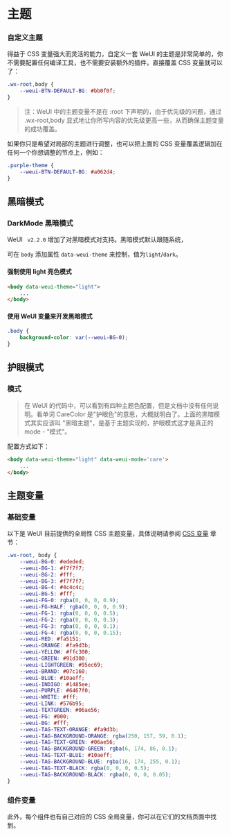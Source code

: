 # 主题

### 自定义主题

得益于 CSS 变量强大而灵活的能力，自定义一套 WeUI 的主题是非常简单的，你不需要配置任何编译工具，也不需要安装额外的插件，直接覆盖 CSS 变量就可以了：

```css
.wx-root,body {
    --weui-BTN-DEFAULT-BG: #bb0f0f;
}
```

> 注：WeUI 中的主题变量不是在 :root 下声明的，由于优先级的问题，通过 .wx-root,body 显式地让你所写内容的优先级更高一些，从而确保主题变量的成功覆盖。

如果你只是希望对局部的主题进行调整，也可以把上面的 CSS 变量覆盖逻辑加在任何一个你想调整的节点上，例如：

```css
.purple-theme {
    --weui-BTN-DEFAULT-BG: #a062d4;
}
```

## 黑暗模式

### DarkMode 黑暗模式

WeUI ` v2.2.0` 增加了对黑暗模式对支持。黑暗模式默认跟随系统，

可在 `body` 添加属性 `data-weui-theme` 来控制，值为`light`/`dark`。


#### 强制使用 light 亮色模式

```html
<body data-weui-theme="light">
    ...
</body>
```

#### 使用 WeUI 变量来开发黑暗模式

```css
.body {
    background-color: var(--weui-BG-0);
}
```

## 护眼模式

### 模式

> 在 WeUI 的代码中，可以看到有四种主题色配置，但是文档中没有任何说明。看单词 CareColor 是"护眼色"的意思，大概就明白了。上面的黑暗模式其实应该叫 "黑暗主题"，是基于主题实现的，护眼模式这才是真正的 mode - "模式"。

配置方式如下：

```html
<body data-weui-theme="light" data-weui-mode='care'>
    ...
</body>
```

## 主题变量

### 基础变量

以下是 WeUI 目前提供的全局性 CSS 主题变量，具体说明请参阅 [CSS 变量](./css-variables) 章节：

```css
.wx-root, body {
    --weui-BG-0: #ededed;
    --weui-BG-1: #f7f7f7;
    --weui-BG-2: #fff;
    --weui-BG-3: #f7f7f7;
    --weui-BG-4: #4c4c4c;
    --weui-BG-5: #fff;
    --weui-FG-0: rgba(0, 0, 0, 0.9);
    --weui-FG-HALF: rgba(0, 0, 0, 0.9);
    --weui-FG-1: rgba(0, 0, 0, 0.5);
    --weui-FG-2: rgba(0, 0, 0, 0.3);
    --weui-FG-3: rgba(0, 0, 0, 0.1);
    --weui-FG-4: rgba(0, 0, 0, 0.15);
    --weui-RED: #fa5151;
    --weui-ORANGE: #fa9d3b;
    --weui-YELLOW: #ffc300;
    --weui-GREEN: #91d300;
    --weui-LIGHTGREEN: #95ec69;
    --weui-BRAND: #07c160;
    --weui-BLUE: #10aeff;
    --weui-INDIGO: #1485ee;
    --weui-PURPLE: #6467f0;
    --weui-WHITE: #fff;
    --weui-LINK: #576b95;
    --weui-TEXTGREEN: #06ae56;
    --weui-FG: #000;
    --weui-BG: #fff;
    --weui-TAG-TEXT-ORANGE: #fa9d3b;
    --weui-TAG-BACKGROUND-ORANGE: rgba(250, 157, 59, 0.1);
    --weui-TAG-TEXT-GREEN: #06ae56;
    --weui-TAG-BACKGROUND-GREEN: rgba(6, 174, 86, 0.1);
    --weui-TAG-TEXT-BLUE: #10aeff;
    --weui-TAG-BACKGROUND-BLUE: rgba(16, 174, 255, 0.1);
    --weui-TAG-TEXT-BLACK: rgba(0, 0, 0, 0.5);
    --weui-TAG-BACKGROUND-BLACK: rgba(0, 0, 0, 0.05);
}
```

### 组件变量

此外，每个组件也有自己对应的 CSS 全局变量，你可以在它们的文档页面中找到。
